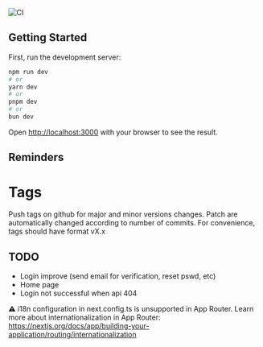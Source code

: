 ![CI](https://github.com/LucasDltg/party-website/actions/workflows/ci.yml/badge.svg)

## Getting Started

First, run the development server:

```bash
npm run dev
# or
yarn dev
# or
pnpm dev
# or
bun dev
```

Open [http://localhost:3000](http://localhost:3000) with your browser to see the result.

## Reminders

# Tags

Push tags on github for major and minor versions changes. Patch are automatically changed according to number of commits. For convenience, tags should have format vX.x

## TODO

- Login improve (send email for verification, reset pswd, etc)
- Home page
- Login not successful when api 404

⚠ i18n configuration in next.config.ts is unsupported in App Router.
Learn more about internationalization in App Router: https://nextjs.org/docs/app/building-your-application/routing/internationalization
